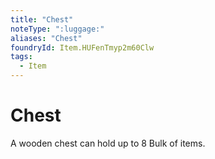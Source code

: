 ```yaml
---
title: "Chest"
noteType: ":luggage:"
aliases: "Chest"
foundryId: Item.HUFenTmyp2m60Clw
tags:
  - Item
---
```


# Chest

A wooden chest can hold up to 8 Bulk of items.
